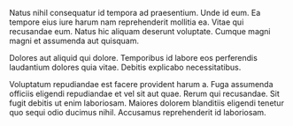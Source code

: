 Natus nihil consequatur id tempora ad praesentium. Unde id eum. Ea tempore eius iure harum nam reprehenderit mollitia ea. Vitae qui recusandae eum. Natus hic aliquam deserunt voluptate. Cumque magni magni et assumenda aut quisquam.
 Dolores aut aliquid qui dolore. Temporibus id labore eos perferendis laudantium dolores quia vitae. Debitis explicabo necessitatibus.
 Voluptatum repudiandae est facere provident harum a. Fuga assumenda officiis eligendi repudiandae et vel sit aut quae. Rerum qui recusandae. Sit fugit debitis ut enim laboriosam. Maiores dolorem blanditiis eligendi tenetur quo sequi odio ducimus nihil. Accusamus reprehenderit id laboriosam.